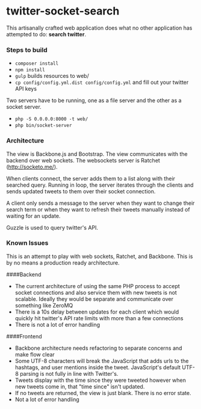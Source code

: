 twitter-socket-search
=====================

This artisanally crafted web application does what no other application has attempted to do: **search twitter**.

### Steps to build
* `composer install`
* `npm install`
* `gulp` builds resources to web/
* `cp config/config.yml.dist config/config.yml` and fill out your twitter API keys

Two servers have to be running, one as a file server and the other as a socket server.
* `php -S 0.0.0.0:8000 -t web/`
* `php bin/socket-server`

### Architecture
The view is Backbone.js and Bootstrap. The view communicates with the backend over web sockets. The websockets server is Ratchet (http://socketo.me/).

When clients connect, the server adds them to a list along with their searched query. Running in loop, the server iterates through the clients and sends updated tweets to them over their socket connection.

A client only sends a message to the server when they want to change their search term or when they want to refresh their tweets manually instead of waiting for an update.

Guzzle is used to query twitter's API.

### Known Issues
This is an attempt to play with web sockets, Ratchet, and Backbone. This is by no means a production ready architecture.

####Backend
* The current architecture of using the same PHP process to accept socket connections and also service them with new tweets is not scalable. Ideally they would be separate and communicate over something like ZeroMQ
* There is a 10s delay between updates for each client which would quickly hit twitter's API rate limits with more than a few connections
* There is not a lot of error handling


####Frontend
* Backbone architecture needs refactoring to separate concerns and make flow clear
* Some UTF-8 characters will break the JavaScript that adds urls to the hashtags, and user mentions inside the tweet. JavaScript's default UTF-8 parsing is not fully in line with Twitter's.
* Tweets display with the time since they were tweeted however when new tweets come in, that "time since" isn't updated.
* If no tweets are returned, the view is just blank. There is no error state.
* Not a lot of error handling
